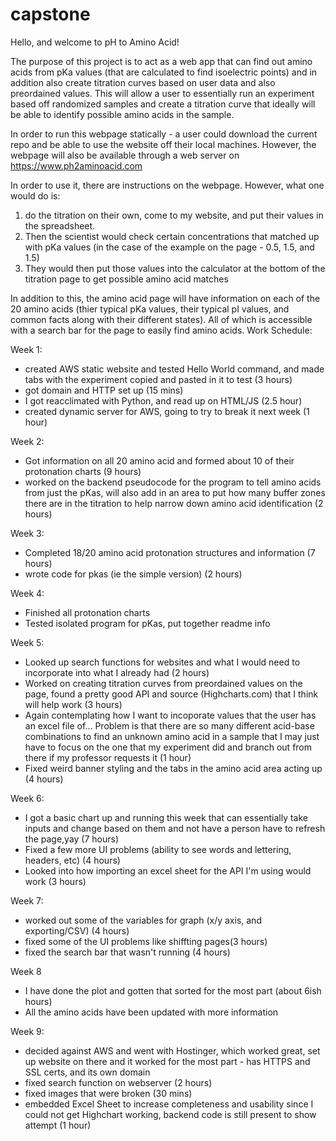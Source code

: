 # capstone

Hello, and welcome to pH to Amino Acid!

The purpose of this project is to act as a web app that can find out amino acids from pKa values (that are calculated to find isoelectric points) and in addition also create titration curves based on user data and also preordained values. This will allow a user to essentially run an experiment based off randomized samples and create a titration curve that ideally will be able to identify possible amino acids in the sample.

In order to run this webpage statically - a user could download the current repo and be able to use the website off their local machines. However, the webpage will also be available through a web server on https://www.ph2aminoacid.com

In order to use it, there are instructions on the webpage. However, what one would do is:

1) do the titration on their own, come to my website, and put their values in the spreadsheet. 
2) Then the scientist would check certain concentrations that matched up with pKa values (in the case of the example on the page - 0.5, 1.5, and 1.5)
3) They would then put those values into the calculator at the bottom of the titration page to get possible amino acid matches

In addition to this, the amino acid page will have information on each of the 20 amino acids (thier typical pKa values, their typical pI values, and common facts along with their different states). All of which is accessible with a search bar for the page to easily find amino acids.
Work Schedule:

Week 1:
- created AWS static website and tested Hello World command, and made tabs with the experiment copied and pasted in it to test (3 hours)
- got domain and HTTP set up (15 mins)
- I got reacclimated with Python, and read up on HTML/JS (2.5 hour)
- created dynamic server for AWS, going to try to break it next week (1 hour)

Week 2:
- Got information on all 20 amino acid and formed about 10 of their protonation charts (9 hours)
- worked on the backend pseudocode for the program to tell amino acids from just the pKas, will also add in an area to put how many buffer zones there are in the titration to help narrow down amino acid identification (2 hours)

Week 3:
- Completed 18/20 amino acid protonation structures and information (7 hours)
- wrote code for pkas (ie the simple version) (2 hours)

Week 4:
- Finished all protonation charts
- Tested isolated program for pKas, put together readme info


Week 5:
- Looked up search functions for websites and what I would need to incorporate into what I already had (2 hours)
- Worked on creating titration curves from preordained values on the page, found a pretty good API and source (Highcharts.com) that I think will help work (3 hours)
- Again contemplating how I want to incoporate values that the user has an excel file of... Problem is that there are so many different acid-base combinations to find an unknown amino acid in a sample that I may just have to focus on the one that my experiment did and branch out from there if my professor requests it (1 hour)
- Fixed weird banner styling and the tabs in the amino acid area acting up (4 hours)

Week 6:
- I got a basic chart up and running this week that can essentially take inputs and change based on them and not have a person have to refresh the page,yay (7 hours)
- Fixed a few more UI problems (ability to see words and lettering, headers, etc) (4 hours)
- Looked into how importing an excel sheet for the API I'm using would work (3 hours)

Week 7:
- worked out some of the variables for graph (x/y axis, and exporting/CSV) (4 hours)
- fixed some of the UI problems like shiffting pages(3 hours)
- fixed the search bar that wasn't running (4 hours)

Week 8
- I have done the plot and gotten that sorted for the most part (about 6ish hours)
- All the amino acids have been updated with more information

Week 9:
- decided against AWS and went with Hostinger, which worked great, set up website on there and it worked for the most part - has HTTPS and SSL certs, and its own domain
- fixed search function on webserver (2 hours)
- fixed images that were broken (30 mins)
- embedded Excel Sheet to increase completeness and usability since I could not get Highchart working, backend code is still present to show attempt (1 hour)
